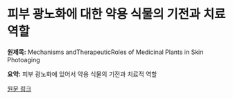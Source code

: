 # 피부 광노화에 대한 약용 식물의 기전과 치료 역할

**원제목:** Mechanisms andTherapeuticRoles of Medicinal Plants in Skin Photoaging

**요약:** 피부 광노화에 있어서 약용 식물의 기전과 치료적 역할

[원문 링크](https://scholar.google.com/scholar_url?url=https://www.dovepress.com/article/download/104732&hl=ko&sa=X&d=16448480768040070465&ei=Gk53aNOnAZil6rQPp9P1iAI&scisig=AAZF9b9gO36VQaN_8ojoeYYVfu-a&oi=scholaralrt&hist=BNQUaiIAAAAJ:4393926343879867803:AAZF9b-nymL4ZNR6SET6mfwIDAS0&html=&pos=5&folt=kw-top)
